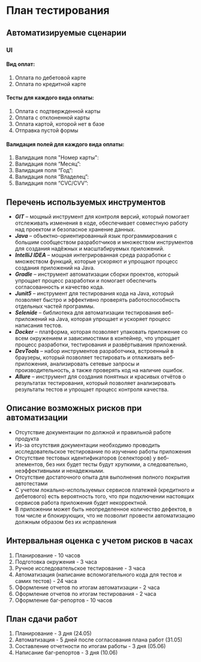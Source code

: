 # План тестирования

## Автоматизируемые сценарии
### UI
#### Вид оплат:
1. Оплата по дебетовой карте
1. Оплата по кредитной карте
#### Тесты для каждого вида оплаты:
1. Оплата с подтвержденной карты
1. Оплата с отклоненной карты 
1. Оплата картой, которой нет в базе
1. Отправка пустой формы
#### Валидация полей для каждого вида оплаты:
1. Валидация поля "Номер карты":
1. Валидация поля “Месяц”:
1. Валидация поля “Год”:
1. Валидация поля “Владелец”:
1. Валидация поля “CVC/CVV”:

## Перечень используемых инструментов
- ***GIT*** – мощный инструмент для контроля версий, который помогает отслеживать изменения в коде, обеспечивает совместную работу над проектом и безопасное хранение данных.
- ***Java*** – объектно-ориентированный язык программирования с большим сообществом разработчиков и множеством инструментов для создания надёжных и масштабируемых приложений.
- ***IntelliJ IDEA*** – мощная интегрированная среда разработки с множеством функций, которые ускоряют и упрощают процесс создания приложений на Java.
- ***Gradle*** – инструмент автоматизации сборки проектов, который упрощает процесс разработки и помогает обеспечить согласованность и качество кода.
- ***Junit5*** – инструмент для тестирования кода на Java, который позволяет быстро и эффективно проверять работоспособность отдельных частей программы.
- ***Selenide*** – библиотека для автоматизации тестирования веб-приложений на Java, которая упрощает и ускоряет процесс написания тестов.
- ***Docker*** – платформа, которая позволяет упаковать приложение со всем окружением и зависимостями в контейнер, что упрощает процесс разработки, тестирования и развёртывания приложений.
- ***DevTools*** – набор инструментов разработчика, встроенный в браузеры, который позволяет тестировать и отлаживать веб-приложения, анализировать сетевые запросы и производительность, а также проверять код на наличие ошибок.
- ***Allure*** –  инструмент для создания понятных и красивых отчётов о результатах тестирования, который позволяет анализировать результаты тестов и упрощает процесс контроля качества.

## Описание возможных рисков при автоматизации
- Отсутствие документации по должной и правильной работе продукта
- Из-за отсутствия документации необходимо проводить исследовательское тестирование по изучению работы приложения 
- Отсутствие тестовых идентификаторов (селекторов) у веб-элементов, без них будет тесты будут хрупкими, а следовательно, неэффективными и ненадежными.
- Отсутствие достаточного опыта для выполнения полного покрытия автотестами
- С учетом локально-используемых сервисов платежей (кредитного и дебетового) есть вероятность того, что при подключении настоящих сервисов работа приложения будет некорректной.
- В приложении может быть неопределенное количество дефектов, в том числе и блокирующих, что не позволит провести автоматизацию должным образом без их исправления

## Интервальная оценка с учетом рисков в часах
1. Планирование - 10 часов
1. Подготовка окружения - 3 часа
1. Ручное исследовательское тестирование - 3 часа
1. Автоматизация (написание вспомогательного кода для тестов и самих тестов) - 24 часа
1. Оформление отчетов по итогам автоматизации - 2 часа
1. Оформление отчетов по итогам тестирования - 2 часа
1. Оформление баг-репортов - 10 часов

## План сдачи работ
1. Планирование - 3 дня (24.05)
1. Автоматизация - 5 дней после согласования плана работ (31.05)
1. Составление отчетности по итогам работы - 3 дня (05.06)
1. Написание баг-репортов - 3 дня (10.06)